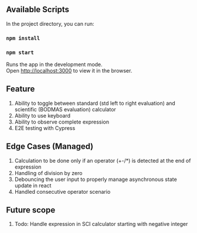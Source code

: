 
## Available Scripts

In the project directory, you can run:
### `npm install`
### `npm start`

Runs the app in the development mode.\
Open [http://localhost:3000](http://localhost:3000) to view it in the browser.

## Feature

1. Ability to toggle between standard (std left to right evaluation) and scientific (BODMAS evaluation) calculator
2. Ability to use keyboard
3. Ability to observe complete expression
4. E2E testing with Cypress

## Edge Cases (Managed)

1. Calculation to be done only if an operator (+-/*) is detected at the end of expression
2. Handling of division by zero
3. Debouncing the user input to properly manage asynchronous state update in react
4. Handled consecutive operator scenario

## Future scope

1. Todo: Handle expression in SCI calculator starting with negative integer